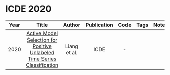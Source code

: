 # ICDE 2020

| Year |                                                          Title                                                           |    Author    | Publication | Code | Tags | Notes |
|:----:|:------------------------------------------------------------------------------------------------------------------------:|:------------:|:-----------:|:----:|:----:|:-----:|
| 2020 | [Active Model Selection for Positive Unlabeled Time Series Classification](https://ieeexplore.ieee.org/document/9101367) | Liang et al. |    ICDE     |  -   |      |       |
